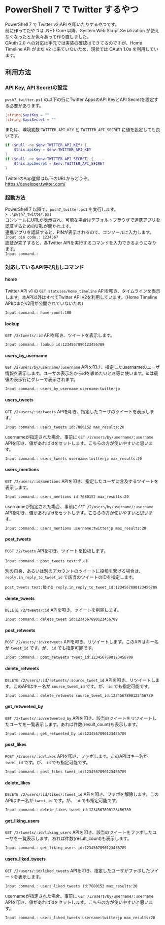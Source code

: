 # PowerShell 7 で Twitter するやつ

PowerShell 7 で Twitter v2 API を叩いたりするやつです。  
前に作ってたやつは .NET Core 以降、System.Web.Script.Serialization が使えなくなったとか色々あって作り直しました。  
OAuth 2.0 への対応は手元では実装の確認はできてるのですが、Home Timeline API がまだ v2 に来ていないため、現状では OAuth 1.0a を利用しています。

## 利用方法

### API Key, API Secretの設定

`pwsh7_twitter.ps1` の以下の行にTwitter AppsのAPI KeyとAPI Secretを設定する必要があります。  

```powershell
[string]$apiKey = ""
[string]$apiSecret = ""
```

または、環境変数 `TWITTER_API_KEY` と `TWITTER_API_SECRET` に値を設定しても良いです。

```powershell
if ($null -ne $env:TWITTER_API_KEY) {
    $this.apiKey = $env:TWITTER_API_KEY
}
if ($null -ne $env:TWITTER_API_SECRET) {
    $this.apiSecret = $env:TWITTER_API_SECRET
}
```

TwitterのApp登録は以下のURLからどうぞ。  
https://developer.twitter.com/

### 起動方法

PowerShell 7 以降で、`pwsh7_twitter.ps1` を実行します。  
`> .\pwsh7_twitter.ps1`  
コンソールにURLが表示され、可能な場合はデフォルトブラウザで連携アプリを認証するためのURLが開かれます。  
連携アプリを認証すると、PINが表示されるので、コンソールに入力します。  
`Input pin code.: 1234567`  
認証が完了すると、各Twitter APIを実行するコマンドを入力できるようになります。  
`Input command.: `

### 対応しているAPI呼び出しコマンド

#### **home**

Twitter API v1 の `GET statuses/home_timeline` APIを叩き、タイムラインを表示します。本API以外はすべてTwitter API v2を利用しています。(Home Timeline APIはまだv2用が公開されていないため)

`Input command.: home count:100`

#### **lookup**

`GET /2/tweets/:id` APIを叩き、ツイートを表示します。

`Input command.: lookup id:1234567890123456789`

#### **users_by_username**

`GET /2/users/by/username/:username` APIを叩き、指定したusernameのユーザ情報を表示します。ユーザの表示名からidを求めたいとき等に使います。idは最後の表示行にグレーで表示されます。

`Input command.: users_by_username username:twitterjp`

#### **users_tweets**

`GET /2/users/:id/tweets` APIを叩き、指定したユーザのツイートを表示します。

`Input command.: users_tweets id:7080152 max_results:20`  

usernameが指定された場合、事前に `GET /2/users/by/username/:username` APIを叩き、値があればidをセットします。こちらの方が使いやすいと思います。

`Input command.: users_tweets username:twitterjp max_results:20`  

#### **users_mentions**

`GET /2/users/:id/mentions` APIを叩き、指定したユーザに言及するツイートを表示します。

`Input command.: users_mentions id:7080152 max_results:20`  

usernameが指定された場合、事前に `GET /2/users/by/username/:username` APIを叩き、値があればidをセットします。こちらの方が使いやすいと思います。

`Input command.: users_mentions username:twitterjp max_results:20`  

#### **post_tweets**

`POST /2/tweets` APIを叩き、ツイートを投稿します。

`Input command.: post_tweets text:テスト`  

別の自身、あるいは別のアカウントのツイートに投稿を繋げる場合は、`reply.in_reply_to_tweet_id` で該当のツイートのIDを指定します。

`post_tweets text:繋げる reply.in_reply_to_tweet_id:1234567890123456789`

#### **delete_tweets**

`DELETE /2/tweets/:id` APIを叩き、ツイートを削除します。

`Input command.: delete_tweet id:1234567890123456789`  

#### **post_retweets**

`POST /2/users/:id/retweets` APIを叩き、リツイートします。このAPIはキー名が `tweet_id` です。が、 `id` でも指定可能です。  

`Input command.: post_retweets tweet_id:1234567890123456789`  

#### **delete_retweets**

`DELETE /2/users/:id/retweets/:source_tweet_id` APIを叩き、リツイートします。このAPIはキー名が `source_tweet_id` です。が、 `id` でも指定可能です。  

`Input command.: delete_retweets source_tweet_id:1234567890123456789`  

#### **get_retweeted_by**

`GET /2/tweets/:id/retweeted_by` APIを叩き、該当のツイートをリツイートしたユーザを一覧表示します。あれば件数(result_count)も表示します。  

`Input command.: get_retweeted_by id:1234567890123456789`  

#### **post_likes**

`POST /2/users/:id/likes` APIを叩き、ファボします。このAPIはキー名が `tweet_id` です。が、 `id` でも指定可能です。  

`Input command.: post_likes tweet_id:1234567890123456789`  

#### **delete_likes**

`DELETE /2/users/:id/likes/:tweet_id` APIを叩き、ファボを解除します。このAPIはキー名が `tweet_id` です。が、 `id` でも指定可能です。  

`Input command.: delete_likes tweet_id:1234567890123456789`  

#### **get_liking_users**

`GET /2/tweets/:id/liking_users` APIを叩き、該当のツイートをファボしたユーザを一覧表示します。あれば件数(result_count)も表示します。  

`Input command.: get_liking_users id:1234567890123456789`  

#### **users_liked_tweets**

`GET /2/users/:id/liked_tweets` APIを叩き、指定したユーザがファボしたツイートを表示します。

`Input command.: users_liked_tweets id:7080152 max_results:20`  

usernameが指定された場合、事前に `GET /2/users/by/username/:username` APIを叩き、値があればidをセットします。こちらの方が使いやすいと思います。

`Input command.: users_liked_tweets username:twitterjp max_results:20`  
